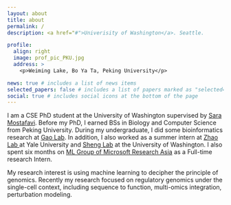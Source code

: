 ```yaml
---
layout: about
title: about
permalink: /
description: <a href="#">Univerisity of Washington</a>. Seattle.

profile:
  align: right
  image: prof_pic_PKU.jpg
  address: >
    <p>Weiming Lake, Bo Ya Ta, Peking University</p>

news: true # includes a list of news items
selected_papers: false # includes a list of papers marked as "selected={true}"
social: true # includes social icons at the bottom of the page
---
```


I am a CSE PhD student at the University of Washington supervised by [Sara Mostafavi](http://saramostafavi.github.io). Before my PhD, I earned BSs in Biology and Computer Science from Peking University. During my undergraduate, I did some bioinformatics research at [Gao Lab](http://www.gao-lab.org/index.php/en/home/). In addition, I also worked as a summer intern at [Zhao Lab ](http://zhaocenter.org) at Yale University and [Sheng Lab](https://homes.cs.washington.edu/~swang/) at the University of Washington. I also spent six months on [ML Group of Microsoft Research Asia](https://www.microsoft.com/en-us/research/group/machine-learning-research-group/) as a Full-time research Intern.

My research interest is using machine learning to decipher the principle of genomics. Recently my research focused on regulatory genomics under the single-cell context, including sequence to function, multi-omics integration, perturbation modeling.

<!--
Tell the world about yourself. Link to your favorite [subreddit](http://reddit.com). You can put a picture in, too. The code is already in, just name your picture `prof_pic.jpg` and put it in the `img/` folder. -->

<!-- Put your address / P.O. box / other info right below your picture. You can also disable any these elements by editing `profile` property of the YAML header of your `_pages/about.md`. Edit `_bibliography/papers.bib` and Jekyll will render your [publications page](/al-folio/publications/) automatically. -->

<!-- Link to your social media connections, too. This theme is set up to use [Font Awesome icons](http://fortawesome.github.io/Font-Awesome/) and [Academicons](https://jpswalsh.github.io/academicons/), like the ones below. Add your Facebook, Twitter, LinkedIn, Google Scholar, or just disable all of them. -->
